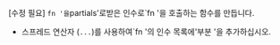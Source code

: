 [수정 필요]
`fn '을`partials'로받은 인수로`fn '을 호출하는 함수를 만듭니다.

- 스프레드 연산자 (`...`)를 사용하여`fn '의 인수 목록에'부분 '을 추가하십시오.